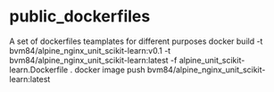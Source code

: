 # public_dockerfiles
A set of dockerfiles teamplates for different purposes
docker build -t bvm84/alpine_nginx_unit_scikit-learn:v0.1 -t bvm84/alpine_nginx_unit_scikit-learn:latest  -f alpine_unit_scikit-learn.Dockerfile .
docker image push bvm84/alpine_nginx_unit_scikit-learn:latest
